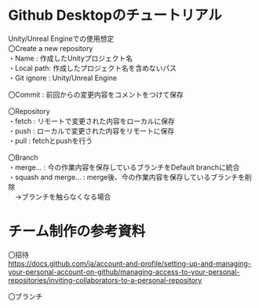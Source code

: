 # Github Desktopのチュートリアル
Unity/Unreal Engineでの使用想定  
〇Create a new repository  
・Name : 作成したUnityプロジェクト名  
・Local path: 作成したプロジェクト名を含めないパス  
・Git ignore : Unity/Unreal Engine

〇Commit : 前回からの変更内容をコメントをつけて保存

〇Repository  
・fetch : リモートで変更された内容をローカルに保存  
・push : ローカルで変更された内容をリモートに保存  
・pull : fetchとpushを行う

〇Branch  
・merge... : 今の作業内容を保存しているブランチをDefault branchに統合  
・squash and merge... : merge後、今の作業内容を保存しているブランチを削除  
　->ブランチを触らなくなる場合  

# チーム制作の参考資料
〇招待  
https://docs.github.com/ja/account-and-profile/setting-up-and-managing-your-personal-account-on-github/managing-access-to-your-personal-repositories/inviting-collaborators-to-a-personal-repository

〇ブランチ  
